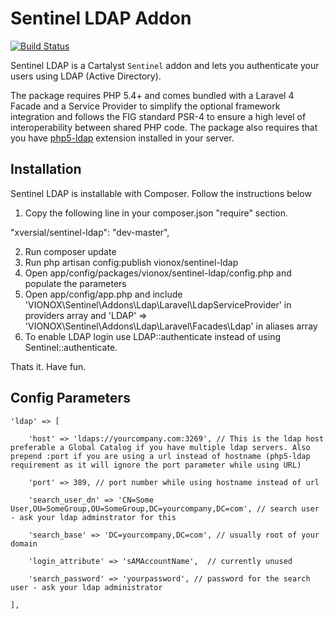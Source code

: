 # Sentinel LDAP Addon

[![Build Status](https://travis-ci.org/vionox/sentinel-ldap.svg?branch=master)](https://travis-ci.org/vionox/sentinel-ldap)

Sentinel LDAP is a Cartalyst `Sentinel` addon and lets you authenticate your users using LDAP (Active Directory).

The package requires PHP 5.4+ and comes bundled with a Laravel 4 Facade and a Service Provider to simplify the optional framework integration and follows the FIG standard PSR-4 to ensure a high level of interoperability between shared PHP code. The package also requires that you have [php5-ldap](http://php.net/manual/en/book.ldap.php) extension installed in your server.

## Installation

Sentinel LDAP is installable with Composer. Follow the instructions below

1. Copy the following line in your composer.json "require" section.

"xversial/sentinel-ldap": "dev-master",

2. Run composer update
3. Run php artisan config:publish vionox/sentinel-ldap
4. Open app/config/packages/vionox/sentinel-ldap/config.php and populate the parameters
5. Open app/config/app.php and include 
	'VIONOX\Sentinel\Addons\Ldap\Laravel\LdapServiceProvider'
   in providers array and 
	'LDAP'          	=> 'VIONOX\Sentinel\Addons\Ldap\Laravel\Facades\Ldap' 
   in aliases array
6. To enable LDAP login use LDAP::authenticate instead of using Sentinel::authenticate. 

Thats it. Have fun.

## Config Parameters

	'ldap' => [

		'host' => 'ldaps://yourcompany.com:3269', // This is the ldap host  preferable a Global Catalog if you have multiple ldap servers. Also prepend :port if you are using a url instead of hostname (php5-ldap requirement as it will ignore the port parameter while using URL)

		'port' => 389, // port number while using hostname instead of url

		'search_user_dn' => 'CN=Some User,OU=SomeGroup,OU=SomeGroup,DC=yourcompany,DC=com', // search user - ask your ldap adminstrator for this 

		'search_base' => 'DC=yourcompany,DC=com', // usually root of your domain

		'login_attribute' => 'sAMAccountName',  // currently unused

		'search_password' => 'yourpassword', // password for the search user - ask your ldap administrator

	],

